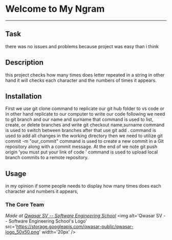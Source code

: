 # Welcome to My Ngram
***

## Task
there was no issues and problems because project was easy than i think

## Description
this project checks how many times does letter repeated in a string in other hand it will checks each character and the numbers of times it appears.
## Installation
First we use git clone command to replicate our git hub folder to vs code or in other hand replicate to our computer to write our code following we need to git branch and our name and surname that command is used to list, create, or delete branches and write git checkout name,surname command is used to switch between branches after that use git add . command is used to add all changes in the working directory then we need to utilize git commit -m "our_commit" command is used to create a new commit in a Git repository along with a commit message.
At the end of we note git push origin 'you must put your link of code ' command is used to upload local branch commits to a remote repository.

## Usage
in my opinion if some people needs to display how many times does each character and numbers it appears,
### The Core Team


<span><i>Made at <a href='https://qwasar.io'>Qwasar SV -- Software Engineering School</a></i></span>
<span><img alt='Qwasar SV -- Software Engineering School's Logo' src='https://storage.googleapis.com/qwasar-public/qwasar-logo_50x50.png' width='20px' /></span>
